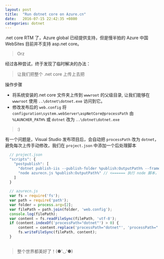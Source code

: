 ```yaml
---
layout: post
title:  "Run dotnet core on Azure.cn"
date:   2016-07-15 22:42:35 +0800
categories: dotnet
---
```

.net core RTM 了，Azure global 已经提供支持，但是慢半拍的 Azure 中国 WebSites 目前并不支持 asp.net core。
    
> Orz
    
经过各种尝试，终于发现了临时解决的办法：
    
> 让我们把整个 .net core 上传上去把
    
操作步骤
- 将系统安装的.net core 文件夹上传到 `wwwroot` 的父级目录, 让我们能够在 `wwwroot` 使用 `..\dotnet\dotnet.exe` 访问到它。
- 修改发布后的 `web.config` 将 `configuration\system.webServer\aspNetCore@processPath` 由 `%LAUNCHER_PATH%` 或 `dotnet` 改为 `..\dotnet\dotnet.exe`

> :)

有一个问题是，Visual Studio 发布项目后，会自动把 `processPath` 改为 `dotnet`，避免每次上传手动修改，我们在 `project.json` 中添加一个后处理脚本

```javascript
  // project.json
  "scripts": {
    "postpublish": [
      "dotnet publish-iis --publish-folder %publish:OutputPath% --framework %publish:FullTargetFramework%",
      "node azurecn.js %publish:OutputPath%" // <====== 执行 node 脚本，替换processPath
    ]
  }
  
  // azurecn.js
  var fs = require('fs');
  var path = require('path');
  var folder = process.argv[2];
  var filePath = path.join(folder, 'web.config');
  console.log(filePath);
  var content = fs.readFileSync(filePath, 'utf-8');
  if (content.indexOf('processPath="dotnet"') > 0) {
      content = content.replace('processPath="dotnet"', 'processPath="..\dotnet\dotnet.exe"');
      fs.writeFileSync(filePath, content);
  }
  
```

>整个世界都美好了！(●'◡'●)
    
    
